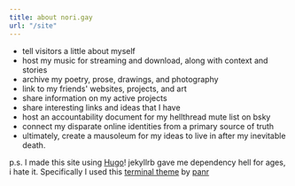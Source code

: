 ```yaml
---
title: about nori.gay
url: "/site"
---
```


- tell visitors a little about myself
- host my music for streaming and download, along with context and stories
- archive my poetry, prose, drawings, and photography
- link to my friends' websites, projects, and art
- share information on my active projects
- share interesting links and ideas that I have
- host an accountability document for my hellthread mute list on bsky
- connect my disparate online identities from a primary source of truth
- ultimately, create a mausoleum for my ideas to live in after my inevitable death.

p.s. I made this site using [Hugo](http://gohugo.io/)! jekyllrb gave me dependency hell for ages, i hate it. Specifically I used this [terminal theme](https://github.com/panr/hugo-theme-terminal) by [panr](https://github.com/panr)